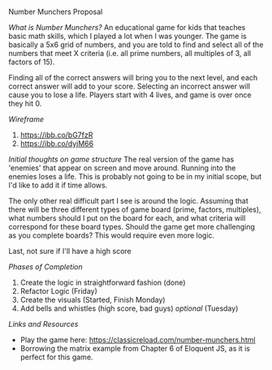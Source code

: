 Number Munchers Proposal

*What is Number Munchers?*
An educational game for kids that teaches basic math skills, which I played a lot when I was younger.  The game is basically a 5x6 grid of numbers, and you are told to find and select all of the numbers that meet X criteria (i.e. all prime numbers, all multiples of 3, all factors of 15).  

Finding all of the correct answers will bring you to the next level, and each correct answer will add to your score.  Selecting an incorrect answer will cause you to lose a life.  Players start with 4 lives, and game is over once they hit 0.

*Wireframe*
1) https://ibb.co/bG7fzR
2) https://ibb.co/dyjM66

*Initial thoughts on game structure*
The real version of the game has 'enemies' that appear on screen and move around.  Running into the enemies loses a life.  This is probably not going to be in my initial scope, but I'd like to add it if time allows.

The only other real difficult part I see is around the logic.  Assuming that there will be three different types of game board (prime, factors, multiples), what numbers should I put on the board for each, and what criteria will correspond for these board types.  Should the game get more challenging as you complete boards?  This would require even more logic.  

Last, not sure if I'll have a high score

*Phases of Completion*
1) Create the logic in straightforward fashion (done)
2) Refactor Logic (Friday)
3) Create the visuals (Started, Finish Monday)
4) Add bells and whistles (high score, bad guys) *optional* (Tuesday)

*Links and Resources*
- Play the game here: https://classicreload.com/number-munchers.html
- Borrowing the matrix example from Chapter 6 of Eloquent JS, as it is perfect for this game.
